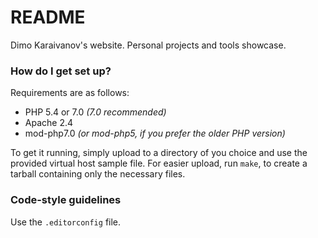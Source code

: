 # README
Dimo Karaivanov's website. Personal projects and tools showcase.

### How do I get set up?

Requirements are as follows:

- PHP 5.4 or 7.0 _(7.0 recommended)_
- Apache 2.4
- mod-php7.0 _(or mod-php5, if you prefer the older PHP version)_

To get it running, simply upload to a directory of you choice and use the provided virtual host sample file. For easier upload, run `make`, to create a tarball containing only the necessary files.

### Code-style guidelines

Use the `.editorconfig` file.
